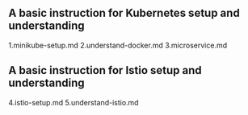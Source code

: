 ## A basic instruction for Kubernetes setup and understanding
1.minikube-setup.md
2.understand-docker.md
3.microservice.md
## A basic instruction for Istio setup and understanding
4.istio-setup.md
5.understand-istio.md
